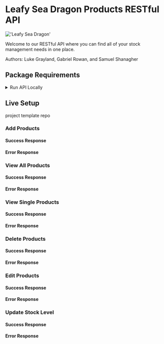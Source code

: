 # Leafy Sea Dragon Products RESTful API
!['Leafy Sea Dragon'](https://ronbeckdesigns.com/wp/wp-content/uploads/2019/04/Leafy-Sea-Dragon-Photo_-NaSser-Alomairi-1500-1000.jpg)

Welcome to our RESTful API where you can find all of your stock management needs in one place.

Authors: Luke Grayland, Gabriel Rowan, and Samuel Shanagher
## Package Requirements

<details>
<summary>Run API Locally</summary>
<h3>Local Setup</h3>
</details>



## Live Setup
project template repo

### Add Products
    
#### Success Response
#### Error Response

### View All Products

#### Success Response
#### Error Response

### View Single Products

#### Success Response
#### Error Response

### Delete Products

#### Success Response
#### Error Response

### Edit Products

#### Success Response
#### Error Response

### Update Stock Level

#### Success Response
#### Error Response
